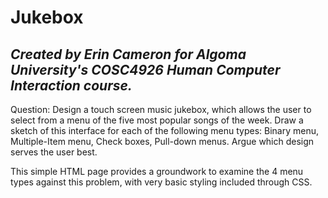 # Jukebox

*Created by Erin Cameron for Algoma University's COSC4926 Human Computer Interaction course.*
---

Question: Design a touch screen music jukebox, which allows the user to select from a menu of the five most popular songs of the week. Draw a sketch of this interface for each of the following menu types: Binary menu, Multiple-Item menu, Check boxes, Pull-down menus. Argue which design serves the user best.


This simple HTML page provides a groundwork to examine the 4 menu types against this problem, with very basic styling included through CSS.
